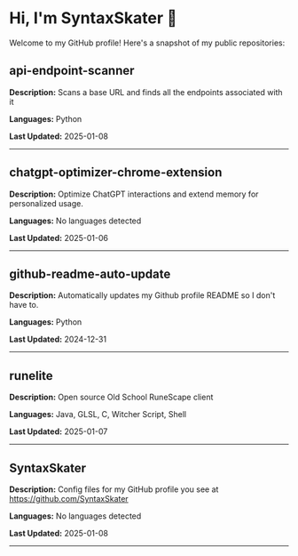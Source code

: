 # Hi, I'm SyntaxSkater 👋

Welcome to my GitHub profile! Here's a snapshot of my public repositories:

## api-endpoint-scanner
**Description:** Scans a base URL and finds all the endpoints associated with it

**Languages:** Python

**Last Updated:** 2025-01-08

---

## chatgpt-optimizer-chrome-extension
**Description:** Optimize ChatGPT interactions and extend memory for personalized usage.

**Languages:** No languages detected

**Last Updated:** 2025-01-06

---

## github-readme-auto-update
**Description:** Automatically updates my Github profile README so I don't have to.

**Languages:** Python

**Last Updated:** 2024-12-31

---

## runelite
**Description:** Open source Old School RuneScape client

**Languages:** Java, GLSL, C, Witcher Script, Shell

**Last Updated:** 2025-01-07

---

## SyntaxSkater
**Description:** Config files for my GitHub profile you see at https://github.com/SyntaxSkater

**Languages:** No languages detected

**Last Updated:** 2025-01-08

---

